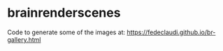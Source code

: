 # brainrenderscenes

Code to generate some of the images at: 
https://fedeclaudi.github.io/br-gallery.html
